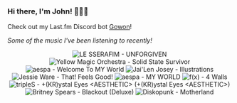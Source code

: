 ### Hi there, I'm John! 🏄🏻‍♂️

Check out my Last.fm Discord bot [Gowon](http://gowon.ca)!

_Some of the music I've been listening to recently!_


<!-- lastfm -->
<p align="center"><img src="https://lastfm.freetls.fastly.net/i/u/64s/3440483112bc2197eb2f0be4e83523b0.jpg" title="LE SSERAFIM - UNFORGIVEN"> <img src="https://lastfm.freetls.fastly.net/i/u/64s/c18a765927dcd3befa8b63a587fc625e.jpg" title="Yellow Magic Orchestra - Solid State Survivor"> <img src="https://lastfm.freetls.fastly.net/i/u/64s/0994262975fd4cd50eb6df6ce2eceed2.jpg" title="aespa - Welcome To MY World"> <img src="https://lastfm.freetls.fastly.net/i/u/64s/914c58cd27b94e164bd63fb4b8ef07fe.png" title="Jai'Len Josey - Illustrations"> <img src="https://lastfm.freetls.fastly.net/i/u/64s/2cb92806ea630ccaf0a713808a20bc4e.jpg" title="Jessie Ware - That! Feels Good!"> <img src="https://lastfm.freetls.fastly.net/i/u/64s/9f98a45f0e240638c7c5c7e57c7932e5.jpg" title="aespa - MY WORLD"> <img src="https://lastfm.freetls.fastly.net/i/u/64s/7322277183dfd1b1c4265218eafdf61e.png" title="f(x) - 4 Walls"> <img src="https://lastfm.freetls.fastly.net/i/u/64s/3002df54f3f80808d8997c8e5fe2bdf5.jpg" title="tripleS - +(KR)ystal Eyes <AESTHETIC> (+(KR)ystal Eyes <AESTHETIC>)"> <img src="https://lastfm.freetls.fastly.net/i/u/64s/43c73f5f5625943ea3b3ddd2adecf7f4.jpg" title="Britney Spears - Blackout (Deluxe)"> <img src="https://lastfm.freetls.fastly.net/i/u/64s/b6fd6eaaf9800da134e686f80be4e5dd.jpg" title="Diskopunk - Motherland"> </p>
